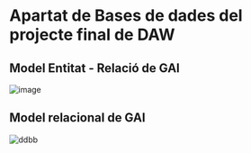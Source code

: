 # Apartat de Bases de dades del projecte final de DAW
## Model Entitat - Relació de GAI

![image](https://user-images.githubusercontent.com/91564872/172071924-32e90735-74c1-44c9-950d-589b5edef971.png)

## Model relacional de GAI

![ddbb](https://user-images.githubusercontent.com/95173613/172495348-dabbcfc0-de8b-43e0-93fd-9fbb4c26f330.png)
